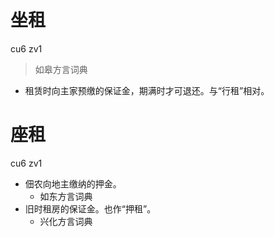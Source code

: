 

# 坐租
cu6 zv1
> 如皋方言词典
- 租赁时向主家预缴的保证金，期满时才可退还。与“行租”相对。



# 座租
cu6 zv1
+ 佃农向地主缴纳的押金。
  * 如东方言词典
+ 旧时租房的保证金。也作“押租”。
  * 兴化方言词典
